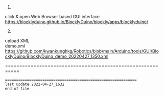 1.  
click & open Web Browser based GUI interface  
  https://blocklyduino.github.io/BlocklyDuino/blockly/apps/blocklyduino/  

2.  
upload XML   
demo.xml  
https://github.com/kwankunghkg/Robotics/blob/main/Arduino/tools/GUI/BlocklyDuino/BlocklyDuino_demo_20220427_1350.xml  
  
  
===========================================================  
  
  
```
============================================================
last update 2022-04-27_1632
end of file
